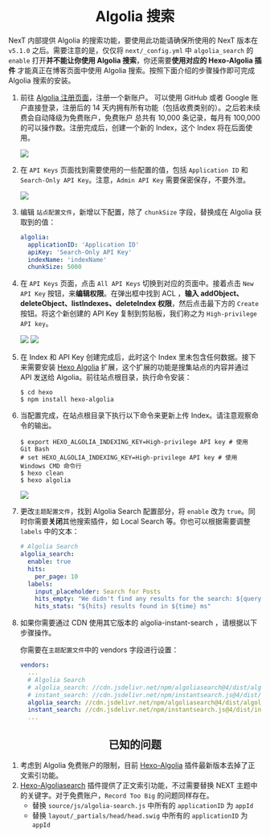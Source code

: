 <h1 align="center">Algolia 搜索</h1>

NexT 内部提供 Algolia 的搜索功能，要使用此功能请确保所使用的 NexT 版本在 `v5.1.0` 之后。需要注意的是，仅仅将 `next/_config.yml` 中 `algolia_search` 的 `enable` 打开**并不能让你使用 Algolia 搜索**，你还需要**使用对应的 Hexo-Algolia 插件** 才能真正在博客页面中使用 Algolia 搜索。按照下面介绍的步骤操作即可完成 Algolia 搜索的安装。

1. 前往 [Algolia 注册页面](https://www.algolia.com/)，注册一个新账户。 可以使用 GitHub 或者 Google 账户直接登录，注册后的 14 天内拥有所有功能（包括收费类别的）。之后若未续费会自动降级为免费账户，免费账户 总共有 10,000 条记录，每月有 100,000 的可以操作数。注册完成后，创建一个新的 Index，这个 Index 将在后面使用。

    ![](https://user-images.githubusercontent.com/16272760/73673892-68a29b00-46ea-11ea-90c5-916b4b11fc7a.png)

1. 在 `API Keys` 页面找到需要使用的一些配置的值，包括 `Application ID` 和 `Search-Only API Key`。注意，`Admin API Key` 需要保密保存，不要外泄。

    ![](https://user-images.githubusercontent.com/16272760/73673895-693b3180-46ea-11ea-8f50-8bae850b50d0.png)

1. 编辑 `站点配置文件`，新增以下配置，除了 `chunkSize` 字段，替换成在 Algolia 获取到的值：

    ```yml
    algolia:
      applicationID: 'Application ID'
      apiKey: 'Search-Only API Key'
      indexName: 'indexName'
      chunkSize: 5000
    ```

1. 在 `API Keys` 页面，点击 `All API Keys` 切换到对应的页面中。接着点击 `New API Key` 按钮，来**编辑权限**。在弹出框中找到 ACL ，**输入 addObject、 deleteObject、listIndexes、deleteIndex 权限**，然后点击最下方的 `Create` 按钮。将这个新创建的 API Key 复制到剪贴板，我们称之为 `High-privilege API key`。

    ![](https://user-images.githubusercontent.com/16272760/73673902-6b04f500-46ea-11ea-9c80-4e5c5002e07b.png)
    ![](https://user-images.githubusercontent.com/16272760/73673905-6b9d8b80-46ea-11ea-9e01-702ec2a8a297.png)

1. 在 Index 和 API Key 创建完成后，此时这个 Index 里未包含任何数据。接下来需要安装 [Hexo Algolia](https://github.com/oncletom/hexo-algolia) 扩展，这个扩展的功能是搜集站点的内容并通过 API 发送给 Algolia。前往站点根目录，执行命令安装：

    ```
    $ cd hexo
    $ npm install hexo-algolia
    ```

1. 当配置完成，在站点根目录下执行以下命令来更新上传 Index。请注意观察命令的输出。

    ```
    $ export HEXO_ALGOLIA_INDEXING_KEY=High-privilege API key # 使用 Git Bash
    # set HEXO_ALGOLIA_INDEXING_KEY=High-privilege API key # 使用 Windows CMD 命令行
    $ hexo clean
    $ hexo algolia
    ```

    ![](http://theme-next.iissnan.com/uploads/algolia/algolia-step-4.png)

1. 更改`主题配置文件`，找到 Algolia Search 配置部分，将 `enable` 改为 `true`。同时你需要**关闭**其他搜索插件，如 Local Search 等。你也可以根据需要调整 `labels` 中的文本：

    ```yml
    # Algolia Search
    algolia_search:
      enable: true
      hits:
        per_page: 10
      labels:
        input_placeholder: Search for Posts
        hits_empty: "We didn't find any results for the search: ${query}"
        hits_stats: "${hits} results found in ${time} ms"
    ```

1. 如果你需要通过 CDN 使用其它版本的 algolia-instant-search ，请根据以下步骤操作。

    你需要在`主题配置文件`中的 vendors 字段进行设置：

    ```yml
    vendors:
      ...
      # Algolia Search
      # algolia_search: //cdn.jsdelivr.net/npm/algoliasearch@4/dist/algoliasearch-lite.umd.js
      # instant_search: //cdn.jsdelivr.net/npm/instantsearch.js@4/dist/instantsearch.production.min.js
      algolia_search: //cdn.jsdelivr.net/npm/algoliasearch@4/dist/algoliasearch-lite.umd.js
      instant_search: //cdn.jsdelivr.net/npm/instantsearch.js@4/dist/instantsearch.production.min.js
      ...
    ```

<h2 align="center">已知的问题</h2>

1. 考虑到 Algolia 免费账户的限制，目前 [Hexo-Algolia](https://github.com/oncletom/hexo-algolia) 插件最新版本去掉了正文索引功能。
1. [Hexo-Algoliasearch](https://github.com/LouisBarranqueiro/hexo-algoliasearch) 插件提供了正文索引功能，不过需要替换 NEXT 主题中的关键字。对于免费账户，`Record Too Big` 的问题同样存在。
    - 替换 `source/js/algolia-search.js` 中所有的 `applicationID` 为 `appId`
    - 替换 `layout/_partials/head/head.swig` 中所有的 `applicationID` 为 `appId`
